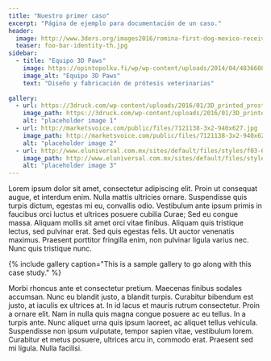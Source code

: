 ```yaml
---
title: "Nuestro primer caso"
excerpt: "Página de ejemplo para documentación de un caso."
header:
  image: http://www.3ders.org/images2016/romina-first-dog-mexico-receive-3d-printed-prosthetic-leg6.jpg
  teaser: foo-bar-identity-th.jpg
sidebar:
  - title: "Equipo 3D Paws"
    image: https://opintopolku.fi/wp/wp-content/uploads/2014/04/4836608831_50cd0cb848_z.jpg
    image_alt: "Equipo 3D Paws"
    text: "Diseño y fabricación de prótesis veterinarias"
  
gallery:
  - url: https://3druck.com/wp-content/uploads/2016/01/3D_printed_prosthetic_leg_dog.jpg
    image_path: https://3druck.com/wp-content/uploads/2016/01/3D_printed_prosthetic_leg_dog.jpg
    alt: "placeholder image 1"
  - url: http://marketsvoice.com/public/files/7121138-3x2-940x627.jpg
    image_path: http://marketsvoice.com/public/files/7121138-3x2-940x627.jpg
    alt: "placeholder image 2"
  - url: http://www.eluniversal.com.mx/sites/default/files/styles/f03-651x400/public/2016/01/28/protesis_perro.jpg?itok=8u67x8At
    image_path: http://www.eluniversal.com.mx/sites/default/files/styles/f03-651x400/public/2016/01/28/protesis_perro.jpg?itok=8u67x8At
    alt: "placeholder image 3"
---
```


Lorem ipsum dolor sit amet, consectetur adipiscing elit. Proin ut consequat augue, et interdum enim. Nulla mattis ultricies ornare. Suspendisse quis turpis dictum, egestas mi eu, convallis odio. Vestibulum ante ipsum primis in faucibus orci luctus et ultrices posuere cubilia Curae; Sed eu congue massa. Aliquam mollis sit amet orci vitae finibus. Aliquam quis tristique lectus, sed pulvinar erat. Sed quis egestas felis. Ut auctor venenatis maximus. Praesent porttitor fringilla enim, non pulvinar ligula varius nec. Nunc quis tristique nunc.

{% include gallery caption="This is a sample gallery to go along with this case study." %}

Morbi rhoncus ante et consectetur pretium. Maecenas finibus sodales accumsan. Nunc eu blandit justo, a blandit turpis. Curabitur bibendum est justo, at iaculis ex ultrices at. In id lacus et mauris rutrum consectetur. Proin a ornare elit. Nam in nulla quis magna congue posuere ac eu tellus. In a turpis ante. Nunc aliquet urna quis ipsum laoreet, ac aliquet tellus vehicula. Suspendisse non ipsum vulputate, tempor sapien vitae, vestibulum lorem. Curabitur et metus posuere, ultrices arcu in, commodo erat. Praesent sed mi ligula. Nulla facilisi.
